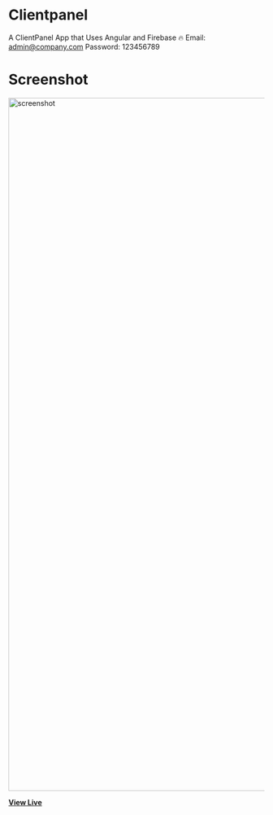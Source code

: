 # Clientpanel

A ClientPanel App that Uses Angular and Firebase 🔥
Email: admin@company.com
Password: 123456789


# Screenshot

<img width="1362" alt="screenshot" src="https://user-images.githubusercontent.com/28902787/48517194-68368f80-e81a-11e8-9b11-d0d9ef7ae1d1.png">



**[View Live](http://calculatorjsx.surge.sh/)**
